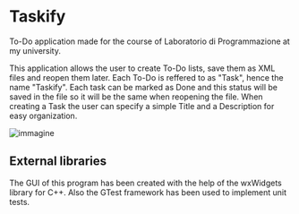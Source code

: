 # Taskify
To-Do application made for the course of Laboratorio di Programmazione at my university.

This application allows the user to create To-Do lists, save them as XML files and reopen them later. Each To-Do is reffered to as "Task", hence the name "Taskify".
Each task can be marked as Done and this status will be saved in the file so it will be the same when reopening the file.
When creating a Task the user can specify a simple Title and a Description for easy organization.

![immagine](https://github.com/user-attachments/assets/33457461-a6da-4334-b383-798e2d227df1)


## External libraries
The GUI of this program has been created with the help of the wxWidgets library for C++.
Also the GTest framework has been used to implement unit tests.
